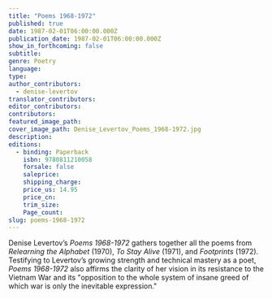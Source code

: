 ```yaml
---
title: "Poems 1968-1972"
published: true
date: 1987-02-01T06:00:00.000Z
publication_date: 1987-02-01T06:00:00.000Z
show_in_forthcoming: false
subtitle:
genre: Poetry
language:
type:
author_contributors:
  - denise-levertov
translator_contributors:
editor_contributors:
contributors:
featured_image_path:
cover_image_path: Denise_Levertov_Poems_1968-1972.jpg
description:
editions:
  - binding: Paperback
    isbn: 9780811210058
    forsale: false
    saleprice:
    shipping_charge:
    price_us: 14.95
    price_cn:
    trim_size:
    Page_count:
slug: poems-1968-1972
---
```


Denise Levertov’s _Poems 1968-1972_ gathers together all the poems from _Relearning the Alphabet_ (1970), _To Stay Alive_ (1971), and _Footprints_ (1972). Testifying to Levertov’s growing strength and technical mastery as a poet, _Poems 1968-1972_ also affirms the clarity of her vision in its resistance to the Vietnam War and its "opposition to the whole system of insane greed of which war is only the inevitable expression."

